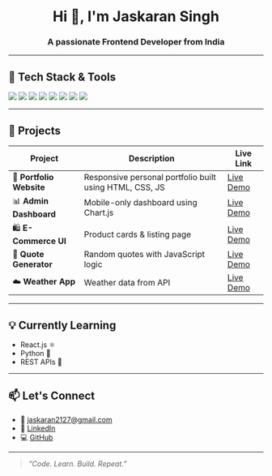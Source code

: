 <h1 align="center">Hi 👋, I'm Jaskaran Singh</h1>
<h3 align="center">A passionate Frontend Developer from India</h3>


---

## 🔧 Tech Stack & Tools

<p align="left">
  <img src="https://img.shields.io/badge/HTML5-E34F26?style=for-the-badge&logo=html5&logoColor=white" />
  <img src="https://img.shields.io/badge/CSS3-1572B6?style=for-the-badge&logo=css3&logoColor=white" />
  <img src="https://img.shields.io/badge/JavaScript-F7DF1E?style=for-the-badge&logo=javascript&logoColor=black" />
  <img src="https://img.shields.io/badge/Chart.js-F5788D?style=for-the-badge&logo=chartdotjs&logoColor=white" />
  <img src="https://img.shields.io/badge/Netlify-00C7B7?style=for-the-badge&logo=netlify&logoColor=white" />
  <img src="https://img.shields.io/badge/Git-F05032?style=for-the-badge&logo=git&logoColor=white" />
  <img src="https://img.shields.io/badge/GitHub-181717?style=for-the-badge&logo=github&logoColor=white" />
  <img src="https://img.shields.io/badge/VS_Code-007ACC?style=for-the-badge&logo=visual%20studio%20code&logoColor=white" />
</p>

---

## 📌 Projects

| Project | Description | Live Link |
|--------|-------------|-----------|
| 🎨 **Portfolio Website** | Responsive personal portfolio built using HTML, CSS, JS | [Live Demo](https://jaskarancodes.netlify.app/) |
| 📊 **Admin Dashboard** | Mobile-only dashboard using Chart.js | [Live Demo](https://my-admin-dashboardd.netlify.app/) |
| 🛍️ **E-Commerce UI** | Product cards & listing page | [Live Demo](https://cartnexus.netlify.app/) |
| 💬 **Quote Generator** | Random quotes with JavaScript logic | [Live Demo](https://your-quote-generator.netlify.app) |
| ☁️ **Weather App** | Weather data from API | [Live Demo](https://your-weather-app-link.netlify.app) |

---

## 💡 Currently Learning

- React.js ⚛️  
- Python 🐍  
- REST APIs 🔗

---

## 📫 Let's Connect

- 📧 [jaskaran2127@gmail.com](mailto:jaskaran2127@gmail.com)
- 🔗 [LinkedIn](https://linkedin.com/in/jaskaransingh2121)
- 💻 [GitHub](https://github.com/jaskaransingh2121)

---

> _“Code. Learn. Build. Repeat.”_

